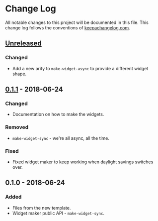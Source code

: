 # Change Log
All notable changes to this project will be documented in this file. This change log follows the conventions of [keepachangelog.com](http://keepachangelog.com/).

## [Unreleased]
### Changed
- Add a new arity to `make-widget-async` to provide a different widget shape.

## [0.1.1] - 2018-06-24
### Changed
- Documentation on how to make the widgets.

### Removed
- `make-widget-sync` - we're all async, all the time.

### Fixed
- Fixed widget maker to keep working when daylight savings switches over.

## 0.1.0 - 2018-06-24
### Added
- Files from the new template.
- Widget maker public API - `make-widget-sync`.

[Unreleased]: https://github.com/your-name/guestbook-api/compare/0.1.1...HEAD
[0.1.1]: https://github.com/your-name/guestbook-api/compare/0.1.0...0.1.1

